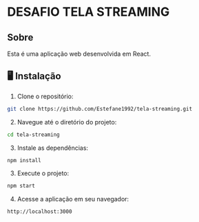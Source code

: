 # DESAFIO TELA STREAMING

## Sobre
Esta é uma aplicação web desenvolvida em React.

## 🖥️ Instalação

1. Clone o repositório:
```bash
git clone https://github.com/Estefane1992/tela-streaming.git
```

2. Navegue até o diretório do projeto:
```bash
cd tela-streaming
```

3. Instale as dependências:
```bash
npm install
```

3. Execute o projeto:
```bash
npm start
```

4. Acesse a aplicação em seu navegador:
```bash
http://localhost:3000
```




